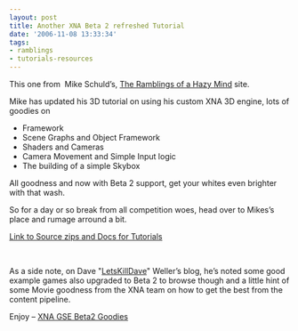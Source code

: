 ```yaml
---
layout: post
title: Another XNA Beta 2 refreshed Tutorial
date: '2006-11-08 13:33:34'
tags:
- ramblings
- tutorials-resources
---
```


This one from&nbsp;&nbsp;Mike Schuld’s, [The Ramblings of a Hazy Mind](http://www.thehazymind.com/ "The Ramblings of a Hazy Mind") site.

Mike has updated his 3D tutorial on using his custom XNA 3D engine, lots of goodies on

- Framework
- Scene Graphs and Object Framework
- Shaders and Cameras
- Camera Movement and Simple Input logic
- The building of a simple Skybox

All goodness and now with Beta 2 support, get your whites even brighter with that wash.

So for a day or so break from all competition woes, head over to Mikes’s place and rumage arround a bit.

[Link to Source zips and Docs for Tutorials](http://www.thehazymind.com/smf/index.php?topic=41.0)

&nbsp;

As a side note, on Dave "[LetsKillDave](http://letskilldave.com/default.aspx)" Weller’s blog, he’s noted some good example games also upgraded to Beta 2 to browse though and a little hint of some Movie goodness from the XNA team on how to get the best from the content pipeline.

Enjoy – [XNA GSE Beta2 Goodies](http://letskilldave.com/archive/2006/11/08/XNA-GSE-Beta2-Goodies.aspx "XNA GSE Beta2 Goodies")

